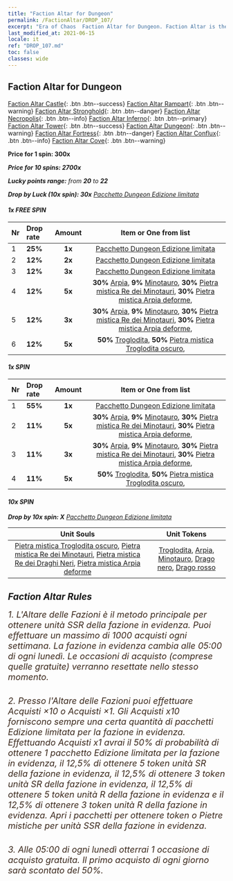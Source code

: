 ```yaml
---
title: "Faction Altar for Dungeon"
permalink: /FactionAltar/DROP_107/
excerpt: "Era of Chaos  Faction Altar for Dungeon. Faction Altar is the primary method for obtaining SSR units from the popular faction. Limited to 1,000 purchases each week. The popular faction changes at 05:00 every Monday. Purchase attempts and free purchase attempts will also reset then."
last_modified_at: 2021-06-15
locale: it
ref: "DROP_107.md"
toc: false
classes: wide
---
```


##  Faction Altar for **Dungeon**

  [Faction Altar Castle](/it/FactionAltar/DROP_101/){: .btn .btn--success} [Faction Altar Rampart](/it/FactionAltar/DROP_102/){: .btn .btn--warning} [Faction Altar Stronghold](/it/FactionAltar/DROP_103/){: .btn .btn--danger} [Faction Altar Necropolis](/it/FactionAltar/DROP_104/){: .btn .btn--info} [Faction Altar Inferno](/it/FactionAltar/DROP_105/){: .btn .btn--primary} [Faction Altar Tower](/it/FactionAltar/DROP_106/){: .btn .btn--success} [Faction Altar Dungeon](/it/FactionAltar/DROP_107/){: .btn .btn--warning} [Faction Altar Fortress](/it/FactionAltar/DROP_108/){: .btn .btn--danger} [Faction Altar Conflux](/it/FactionAltar/DROP_109/){: .btn .btn--info} [Faction Altar Cove](/it/FactionAltar/DROP_112/){: .btn .btn--warning} 

  **Price for 1 spin: 300x** <i class="fas fa-gem"/>

  **Price for 10 spins: 2700x** <i class="fas fa-gem"/>

  **Lucky points range:** from **20** to **22**

  **Drop by Luck (10x spin): 30x** [Pacchetto Dungeon Edizione limitata](/ItemsIT/con_2107/)

####  1x FREE SPIN 

  |    Nr    |  Drop rate  |  Amount   |   Item or One from list  |
  |:---------|:------------|:---------:|:------------------------:|
  | 1 | **25%** | **1x** | [Pacchetto Dungeon Edizione limitata](/ItemsIT/con_2107/) |
  | 2 | **12%** | **2x** | [Pacchetto Dungeon Edizione limitata](/ItemsIT/con_2107/) |
  | 3 | **12%** | **3x** | [Pacchetto Dungeon Edizione limitata](/ItemsIT/con_2107/) |
  | 4 | **12%** | **5x** |  **30%** [Arpia](/ItemsIT/unt_245/),  **9%** [Minotauro](/ItemsIT/unt_248/),  **30%** [Pietra mistica Re dei Minotauri](/ItemsIT/unt_332/),  **30%** [Pietra mistica Arpia deforme](/ItemsIT/unt_329/),  |
  | 5 | **12%** | **3x** |  **30%** [Arpia](/ItemsIT/unt_245/),  **9%** [Minotauro](/ItemsIT/unt_248/),  **30%** [Pietra mistica Re dei Minotauri](/ItemsIT/unt_332/),  **30%** [Pietra mistica Arpia deforme](/ItemsIT/unt_329/),  |
  | 6 | **12%** | **5x** |  **50%** [Troglodita](/ItemsIT/unt_244/),  **50%** [Pietra mistica Troglodita oscuro](/ItemsIT/unt_328/),  |


####  1x SPIN 

  |    Nr    |  Drop rate  |  Amount   |   Item or One from list  |
  |:---------|:------------|:---------:|:------------------------:|
  | 1 | **55%** | **1x** | [Pacchetto Dungeon Edizione limitata](/ItemsIT/con_2107/) |
  | 2 | **11%** | **5x** |  **30%** [Arpia](/ItemsIT/unt_245/),  **9%** [Minotauro](/ItemsIT/unt_248/),  **30%** [Pietra mistica Re dei Minotauri](/ItemsIT/unt_332/),  **30%** [Pietra mistica Arpia deforme](/ItemsIT/unt_329/),  |
  | 3 | **11%** | **3x** |  **30%** [Arpia](/ItemsIT/unt_245/),  **9%** [Minotauro](/ItemsIT/unt_248/),  **30%** [Pietra mistica Re dei Minotauri](/ItemsIT/unt_332/),  **30%** [Pietra mistica Arpia deforme](/ItemsIT/unt_329/),  |
  | 4 | **11%** | **5x** |  **50%** [Troglodita](/ItemsIT/unt_244/),  **50%** [Pietra mistica Troglodita oscuro](/ItemsIT/unt_328/),  |


####  10x SPIN 

  **Drop by 10x spin: X** [Pacchetto Dungeon Edizione limitata](/ItemsIT/con_2107/)

  |    Unit Souls    |  Unit Tokens  |
  |:----------------:|:-------------:|
  | [Pietra mistica Troglodita oscuro](/ItemsIT/unt_328/), [Pietra mistica Re dei Minotauri](/ItemsIT/unt_332/), [Pietra mistica Re dei Draghi Neri](/ItemsIT/unt_334/), [Pietra mistica Arpia deforme](/ItemsIT/unt_329/) | [Troglodita](/ItemsIT/unt_244/), [Arpia](/ItemsIT/unt_245/), [Minotauro](/ItemsIT/unt_248/), [Drago nero](/ItemsIT/unt_250/), [Drago rosso](/ItemsIT/unt_251/) |



## Faction Altar Rules

  <span style="color: #3c2a1e;font-size:20px">1. L'Altare delle Fazioni è il metodo principale per ottenere unità SSR della fazione in evidenza. Puoi effettuare un massimo di 1000 acquisti ogni settimana. La fazione in evidenza cambia alle 05:00 di ogni lunedì. Le occasioni di acquisto (comprese quelle gratuite) verranno resettate nello stesso momento.</span><br/>

<br/>  <span style="color: #3c2a1e;font-size:20px">2. Presso l'Altare delle Fazioni puoi effettuare Acquisti ×10 o Acquisti ×1. Gli Acquisti x10 forniscono sempre una certa quantità di pacchetti Edizione limitata per la fazione in evidenza. Effettuando Acquisti x1 avrai il 50% di probabilità di ottenere 1 pacchetto Edizione limitata per la fazione in evidenza, il 12,5% di ottenere 5 token unità SR della fazione in evidenza, il 12,5% di ottenere 3 token unità SR della fazione in evidenza, il 12,5% di ottenere 5 token unità R della fazione in evidenza e il 12,5% di ottenere 3 token unità R della fazione in evidenza. Apri i pacchetti per ottenere token o Pietre mistiche per unità SSR della fazione in evidenza.</span>

<br/>  <span style="color: #3c2a1e;font-size:20px">3. Alle 05:00 di ogni lunedì otterrai 1 occasione di acquisto gratuita. Il primo acquisto di ogni giorno sarà scontato del 50%.</span><br/>

<br/>